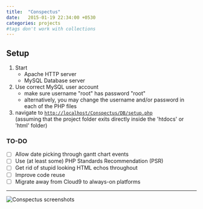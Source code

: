 ```yaml
---
title:  "Conspectus"
date:   2015-01-19 22:34:00 +0530
categories: projects
#tags don't work with collections
---
```



## Setup

1. Start
   - Apache HTTP server
   - MySQL Database server
2. Use correct MySQL user account
   - make sure username "root" has password "root"
   - alternatively, you may change the username and/or password in each of the PHP files
3. navigate to [`http://localhost/Conspectus/DB/setup.php`](http://localhost/project_SE/DB/setup.php)<br>(assuming that the project folder exits directly inside the 'htdocs' or 'html' folder)

### TO-DO
- [ ] Allow date picking through gantt chart events
- [ ] Use (at least some) PHP Standards Recommendation (PSR)
- [ ] Get rid of stupid looking HTML echos throughout
- [ ] Improve code reuse
- [ ] Migrate away from Cloud9 to always-on platforms

___
![Conspectus screenshots](https://raw.githubusercontent.com/user501254/project_SE/master/doc/output_Gbjb76.gif)

